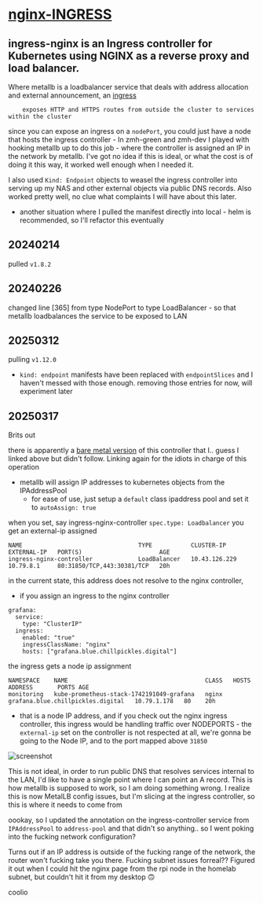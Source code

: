 # [nginx-INGRESS](https://kubernetes.github.io/ingress-nginx/deploy/#bare-metal-clusters)
## ingress-nginx is an Ingress controller for Kubernetes using NGINX as a reverse proxy and load balancer.

Where metallb is a loadbalancer service that deals with address allocation and external announcement, an [ingress](https://kubernetes.io/docs/concepts/services-networking/ingress/)

        exposes HTTP and HTTPS routes from outside the cluster to services within the cluster

since you can expose an ingress on a `nodePort`, you could just have a node that hosts the ingress controller - In zmh-green and zmh-dev I played with hooking metallb up to do this job - where the controller is assigned an IP in the network by metallb. I've got no idea if this is ideal, or what the cost is of doing it this way, it worked well enough when I needed it.

I also used `Kind: Endpoint` objects to weasel the ingress controller into serving up my NAS and other external objects via public DNS records. Also worked pretty well, no clue what complaints I will have about this later.

- another situation where I pulled the manifest directly into local - helm is recommended, so I'll refactor this eventually

## 20240214

pulled `v1.8.2`

## 20240226

changed line [365] from type NodePort to type LoadBalancer - so that metallb loadbalances the service to be exposed to LAN

## 20250312

pulling `v1.12.0`

- `kind: endpoint` manifests have been replaced with `endpointSlices` and I haven't messed with those enough. removing those entries for now, will experiment later

## 20250317

Brits out

there is apparently a [bare metal version](https://kubernetes.github.io/ingress-nginx/deploy/#bare-metal-clusters) of this controller that I.. guess I linked above but didn't follow. Linking again for the idiots in charge of this operation

- metallb will assign IP addresses to kubernetes objects from the IPAddressPool
    - for ease of use, just setup a `default` class ipaddress pool and set it to `autoAssign: true`

when you set, say ingress-nginx-controller `spec.type: Loadbalancer` you get an external-ip assigned
```
NAME                                 TYPE           CLUSTER-IP      EXTERNAL-IP   PORT(S)                      AGE
ingress-nginx-controller             LoadBalancer   10.43.126.229   10.79.8.1     80:31850/TCP,443:30381/TCP   20h
```

in the current state, this address does not resolve to the nginx controller, 
- if you assign an ingress to the nginx controller
```
grafana:
  service:
    type: "ClusterIP"
  ingress:
    enabled: "true"
    ingressClassName: "nginx"
    hosts: ["grafana.blue.chillpickles.digital"]
```

the ingress gets a node ip assignment
```
NAMESPACE    NAME                                       CLASS   HOSTS                               ADDRESS       PORTS AGE
monitoring   kube-prometheus-stack-1742191049-grafana   nginx   grafana.blue.chillpickles.digital   10.79.1.178   80    20h
```

- that is a node IP address, and if you check out the nginx ingress controller, this ingress would be handling traffic over NODEPORTS - the `external-ip` set on the controller is not respected at all, we're gonna be going to the Node IP, and to the port mapped above `31850`

![screenshot](image.png)

This is not ideal, in order to run public DNS that resolves services internal to the LAN, I'd like to have a single point where I can point an A record. This is how metallb is supposed to work, so I am doing something wrong. I realize this is now MetalLB config issues, but I'm slicing at the ingress controller, so this is where it needs to come from

oookay, so I updated the annotation on the ingress-controller service from `IPAddressPool` to `address-pool` and that didn't so anything.. so I went poking into the fucking network configuration?

Turns out if an IP address is outside of the fucking range of the network, the router won't fucking take you there. Fucking subnet issues forreal?? Figured it out when I could hit the nginx page from the rpi node in the homelab subnet, but couldn't hit it from my desktop :upside_down_face:

coolio